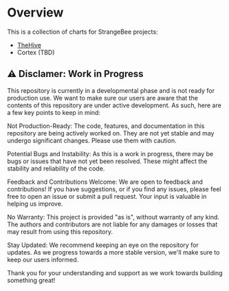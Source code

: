 # Overview

This is a collection of charts for StrangeBee projects:

* [TheHive](./charts/thehive/)
* Cortex (TBD)

## :warning: Disclamer: Work in Progress

This repository is currently in a developmental phase and is not ready for production use.
We want to make sure our users are aware that the contents of this repository are under active development. As such, here are a few key points to keep in mind:

Not Production-Ready: The code, features, and documentation in this repository are being actively worked on. They are not yet stable and may undergo significant changes. Please use them with caution.

Potential Bugs and Instability: As this is a work in progress, there may be bugs or issues that have not yet been resolved. These might affect the stability and reliability of the code.

Feedback and Contributions Welcome: We are open to feedback and contributions! If you have suggestions, or if you find any issues, please feel free to open an issue or submit a pull request. Your input is valuable in helping us improve.

No Warranty: This project is provided "as is", without warranty of any kind. The authors and contributors are not liable for any damages or losses that may result from using this repository.

Stay Updated: We recommend keeping an eye on the repository for updates. As we progress towards a more stable version, we'll make sure to keep our users informed.

Thank you for your understanding and support as we work towards building something great!